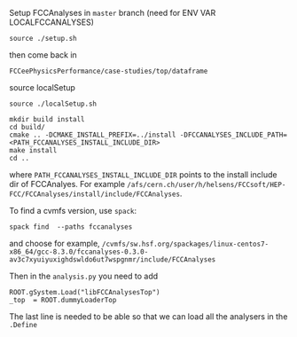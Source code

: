 Setup FCCAnalyses in ```master``` branch (need for ENV VAR LOCALFCCANALYSES)
```
source ./setup.sh
```

then come back in 
```
FCCeePhysicsPerformance/case-studies/top/dataframe
```

source localSetup

```
source ./localSetup.sh
```

```
mkdir build install
cd build/
cmake .. -DCMAKE_INSTALL_PREFIX=../install -DFCCANALYSES_INCLUDE_PATH=<PATH_FCCANALYSES_INSTALL_INCLUDE_DIR>
make install
cd ..
```

where ```PATH_FCCANALYSES_INSTALL_INCLUDE_DIR``` points to the install include dir of FCCAnalyes. For example ```/afs/cern.ch/user/h/helsens/FCCsoft/HEP-FCC/FCCAnalyses/install/include/FCCAnalyses```.

To find a cvmfs version, use ```spack```:
```
spack find  --paths fccanalyses
```

and choose for example, ```/cvmfs/sw.hsf.org/spackages/linux-centos7-x86_64/gcc-8.3.0/fccanalyses-0.3.0-av3c7xyuiyuxighdswldo6ut7wspgnmr/include/FCCAnalyses```


Then in the ```analysis.py``` you need to add 

```
ROOT.gSystem.Load("libFCCAnalysesTop")
_top  = ROOT.dummyLoaderTop
```

The last line is needed to be able so that we can load all the analysers in the ```.Define```
